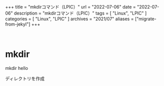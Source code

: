 +++
title =  "mkdirコマンド（LPIC）"
url = "2022-07-06"
date = "2022-07-06"
description = "mkdirコマンド（LPIC）"
tags = [
  "Linux",
  "LPIC"
]
categories = [
  "Linux",
  "LPIC"
]
archives = "2021/07"
aliases = ["migrate-from-jekyl"]
+++

<br>

# mkdir

mkdir hello

ディレクトリを作成

